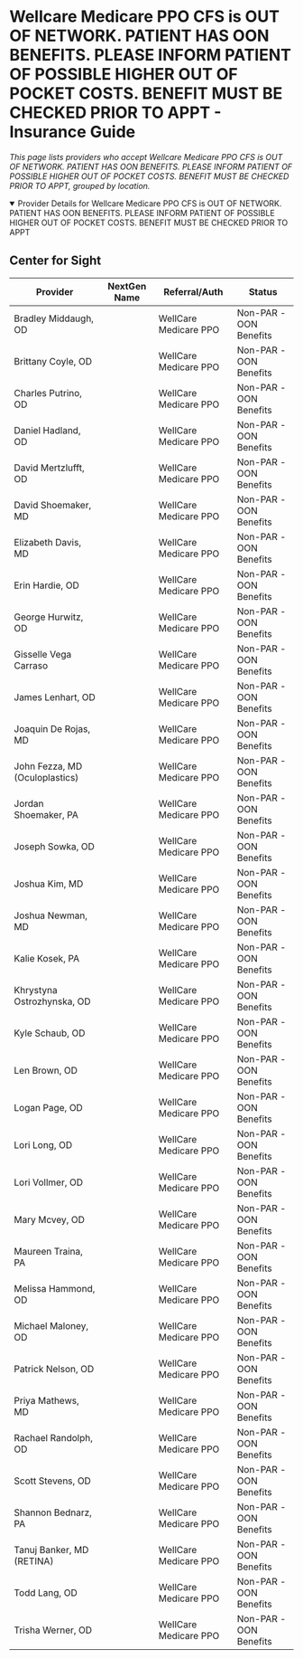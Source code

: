 # Wellcare Medicare PPO CFS is OUT OF NETWORK. PATIENT HAS OON BENEFITS. PLEASE INFORM PATIENT OF POSSIBLE HIGHER OUT OF POCKET COSTS. BENEFIT MUST BE CHECKED PRIOR TO APPT - Insurance Guide

*This page lists providers who accept Wellcare Medicare PPO CFS is OUT OF NETWORK. PATIENT HAS OON BENEFITS. PLEASE INFORM PATIENT OF POSSIBLE HIGHER OUT OF POCKET COSTS. BENEFIT MUST BE CHECKED PRIOR TO APPT, grouped by location.*

<details open><summary>Provider Details for Wellcare Medicare PPO CFS is OUT OF NETWORK. PATIENT HAS OON BENEFITS. PLEASE INFORM PATIENT OF POSSIBLE HIGHER OUT OF POCKET COSTS. BENEFIT MUST BE CHECKED PRIOR TO APPT</summary>

## Center for Sight

| Provider | NextGen Name | Referral/Auth | Status |
|----------|-------------|--------------|--------|
| Bradley Middaugh, OD |  | WellCare Medicare PPO | Non-PAR -OON Benefits |
| Brittany Coyle, OD |  | WellCare Medicare PPO | Non-PAR -OON Benefits |
| Charles Putrino, OD |  | WellCare Medicare PPO | Non-PAR -OON Benefits |
| Daniel Hadland, OD |  | WellCare Medicare PPO | Non-PAR -OON Benefits |
| David Mertzlufft, OD |  | WellCare Medicare PPO | Non-PAR -OON Benefits |
| David Shoemaker, MD |  | WellCare Medicare PPO | Non-PAR -OON Benefits |
| Elizabeth Davis, MD |  | WellCare Medicare PPO | Non-PAR -OON Benefits |
| Erin Hardie, OD |  | WellCare Medicare PPO | Non-PAR -OON Benefits |
| George Hurwitz, OD |  | WellCare Medicare PPO | Non-PAR -OON Benefits |
| Gisselle Vega Carraso |  | WellCare Medicare PPO | Non-PAR -OON Benefits |
| James Lenhart, OD |  | WellCare Medicare PPO | Non-PAR -OON Benefits |
| Joaquin De Rojas, MD |  | WellCare Medicare PPO | Non-PAR -OON Benefits |
| John Fezza, MD (Oculoplastics) |  | WellCare Medicare PPO | Non-PAR -OON Benefits |
| Jordan Shoemaker, PA |  | WellCare Medicare PPO | Non-PAR -OON Benefits |
| Joseph Sowka, OD |  | WellCare Medicare PPO | Non-PAR -OON Benefits |
| Joshua Kim, MD |  | WellCare Medicare PPO | Non-PAR -OON Benefits |
| Joshua Newman, MD |  | WellCare Medicare PPO | Non-PAR -OON Benefits |
| Kalie Kosek, PA |  | WellCare Medicare PPO | Non-PAR -OON Benefits |
| Khrystyna Ostrozhynska, OD |  | WellCare Medicare PPO | Non-PAR -OON Benefits |
| Kyle Schaub, OD |  | WellCare Medicare PPO | Non-PAR -OON Benefits |
| Len Brown, OD |  | WellCare Medicare PPO | Non-PAR -OON Benefits |
| Logan Page, OD |  | WellCare Medicare PPO | Non-PAR -OON Benefits |
| Lori Long, OD |  | WellCare Medicare PPO | Non-PAR -OON Benefits |
| Lori Vollmer, OD |  | WellCare Medicare PPO | Non-PAR -OON Benefits |
| Mary Mcvey, OD |  | WellCare Medicare PPO | Non-PAR -OON Benefits |
| Maureen Traina, PA |  | WellCare Medicare PPO | Non-PAR -OON Benefits |
| Melissa Hammond, OD |  | WellCare Medicare PPO | Non-PAR -OON Benefits |
| Michael Maloney, OD |  | WellCare Medicare PPO | Non-PAR -OON Benefits |
| Patrick Nelson, OD |  | WellCare Medicare PPO | Non-PAR -OON Benefits |
| Priya Mathews, MD |  | WellCare Medicare PPO | Non-PAR -OON Benefits |
| Rachael Randolph, OD |  | WellCare Medicare PPO | Non-PAR -OON Benefits |
| Scott Stevens, OD |  | WellCare Medicare PPO | Non-PAR -OON Benefits |
| Shannon Bednarz, PA |  | WellCare Medicare PPO | Non-PAR -OON Benefits |
| Tanuj Banker, MD (RETINA) |  | WellCare Medicare PPO | Non-PAR -OON Benefits |
| Todd Lang, OD |  | WellCare Medicare PPO | Non-PAR -OON Benefits |
| Trisha Werner, OD |  | WellCare Medicare PPO | Non-PAR -OON Benefits |

</details>


